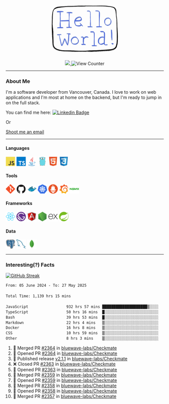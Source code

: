 <div align="center">
    <img src="./img/hello_world.webp" height="200px" width="">
    <div>
        <a href="https://www.linkedin.com/in/ajhollid">
            <img src="https://img.shields.io/badge/LinkedIn-blue"/>
        </a>
        <img src="https://komarev.com/ghpvc/?username=ajhollid&color=yellow" alt="View Counter">
    </div>
</div>

---

### About Me

I'm a software developer from Vancouver, Canada. I love to work on web applications and I'm most at home on the backend, but I'm ready to jump in on the full stack.

You can find me here: [![Linkedin Badge](https://img.shields.io/badge/-ajhollid-blue?style=flat&logo=Linkedin&logoColor=white)](https://www.linkedin.com/in/ajhollid)

Or

[Shoot me an email](mailto:ajhollid@gmail.com)

---

#### Languages

<div>
    <img src="./img/devicons/javascript-original.svg" width=30 height=30 alt="JavaScript">
    <img src="/img/devicons/typescript-original.svg" width=30 height=30 alt="TypeScript">
    <img src="./img/devicons/java-original.svg" width=30 height=30 alt="Java">
    <img src="./img/devicons/go-original.svg" width=30 height=30 alt="Golang">
    <img src="./img/devicons/html5-original.svg" width=30 height=30 alt="HTML 5">
    <img src="./img/devicons/css3-original.svg" width=30 height=30 alt="CSS 3">
</div>

#### Tools

<div>
    <img src="./img/devicons/git-original.svg" width=30 height=30 alt="Git">
    <img src="./img/devicons/github-original.svg" width=30 height=30 alt="Github">
    <img src="./img/devicons/docker-original.svg" width=30 
    height=30 alt="Docker">
    <img src="./img/devicons/kubernetes-original.svg" width=30 height=30 alt="K8">
    <img src="./img/devicons/prometheus-original.svg" width=30 height=30 alt="Prometheus">
    <img src="./img/devicons/grafana-original.svg" width=30 height=30 alt="Grafana">
    <img src="./img/devicons/nginx-original.svg" width=30 height=30 alt="Nginx">
</div>

#### Frameworks

<div>
    <img src="./img/devicons/react-original.svg" width=30 height=30 alt="React">
    <img src="./img/devicons/gatsby-original.svg" width=30 height=30 alt="Gatsby">
    <img src="./img/devicons/angularjs-original.svg" width=30 height=30 alt="AngularJS">
    <img src="./img/devicons/nodejs-original.svg" width=30 height=30 alt="NodeJS">
    <img src="./img/devicons/express-original.svg" width=30 height=30 alt="Express">
    <img src="./img/devicons/spring-original.svg" width=30 height=30 alt="Spring">
</div>

#### Data

<div>
    <img src="./img/devicons/postgresql-original.svg" width=30 height=30 alt="Postgresql">
    <img src="./img/devicons/mysql-original.svg" width=30 height=30 alt="Mysql">
    <img src="./img/devicons/mongodb-original.svg" width=30 height=30 alt="MongoDB">
</div>

---

### Interesting(?) Facts

[![GitHub Streak](http://github-readme-streak-stats.herokuapp.com?user=ajhollid)](https://git.io/streak-stats)

 <!--START_SECTION:waka-->

```txt
From: 05 June 2024 - To: 27 May 2025

Total Time: 1,139 hrs 15 mins

JavaScript                 932 hrs 57 mins ████████████████████▒░░░░   81.32 %
TypeScript                 50 hrs 16 mins  █░░░░░░░░░░░░░░░░░░░░░░░░   04.38 %
Bash                       39 hrs 53 mins  █░░░░░░░░░░░░░░░░░░░░░░░░   03.48 %
Markdown                   22 hrs 4 mins   ▒░░░░░░░░░░░░░░░░░░░░░░░░   01.92 %
Docker                     16 hrs 8 mins   ▒░░░░░░░░░░░░░░░░░░░░░░░░   01.41 %
CSS                        10 hrs 59 mins  ▒░░░░░░░░░░░░░░░░░░░░░░░░   00.96 %
Other                      8 hrs 3 mins    ▒░░░░░░░░░░░░░░░░░░░░░░░░   00.70 %
```

<!--END_SECTION:waka-->


<!--START_SECTION:activity-->
1. 🎉 Merged PR [#2364](https://github.com/bluewave-labs/Checkmate/pull/2364) in [bluewave-labs/Checkmate](https://github.com/bluewave-labs/Checkmate)
2. 💪 Opened PR [#2364](https://github.com/bluewave-labs/Checkmate/pull/2364) in [bluewave-labs/Checkmate](https://github.com/bluewave-labs/Checkmate)
3. 🚀 Published release [v2.1.1](https://github.com/bluewave-labs/Checkmate/releases/tag/v2.1.1) in [bluewave-labs/Checkmate](https://github.com/bluewave-labs/Checkmate)
4. ❌ Closed PR [#2363](https://github.com/bluewave-labs/Checkmate/pull/2363) in [bluewave-labs/Checkmate](https://github.com/bluewave-labs/Checkmate)
5. 💪 Opened PR [#2363](https://github.com/bluewave-labs/Checkmate/pull/2363) in [bluewave-labs/Checkmate](https://github.com/bluewave-labs/Checkmate)
6. 🎉 Merged PR [#2359](https://github.com/bluewave-labs/Checkmate/pull/2359) in [bluewave-labs/Checkmate](https://github.com/bluewave-labs/Checkmate)
7. 💪 Opened PR [#2359](https://github.com/bluewave-labs/Checkmate/pull/2359) in [bluewave-labs/Checkmate](https://github.com/bluewave-labs/Checkmate)
8. 🎉 Merged PR [#2358](https://github.com/bluewave-labs/Checkmate/pull/2358) in [bluewave-labs/Checkmate](https://github.com/bluewave-labs/Checkmate)
9. 💪 Opened PR [#2358](https://github.com/bluewave-labs/Checkmate/pull/2358) in [bluewave-labs/Checkmate](https://github.com/bluewave-labs/Checkmate)
10. 🎉 Merged PR [#2357](https://github.com/bluewave-labs/Checkmate/pull/2357) in [bluewave-labs/Checkmate](https://github.com/bluewave-labs/Checkmate)
<!--END_SECTION:activity-->
